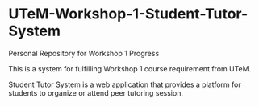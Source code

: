 # UTeM-Workshop-1-Student-Tutor-System
Personal Repository for Workshop 1 Progress

This is a system for fulfilling Workshop 1 course requirement from UTeM.

Student Tutor System is a web application that provides a platform for students to organize or attend peer tutoring session. 
